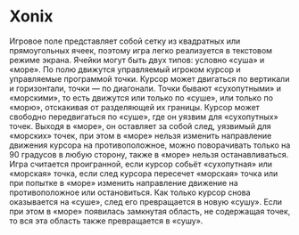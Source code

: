 # Xonix
Игровое поле представляет собой сетку из квадратных или прямоугольных ячеек, поэтому игра легко реализуется в текстовом режиме экрана. Ячейки могут быть двух типов: условно «суша» и «море». По полю движутся управляемый игроком курсор и управляемые программой точки. Курсор может двигаться по вертикали и горизонтали, точки — по диагонали. Точки бывают «сухопутными» и «морскими», то есть движутся или только по «суше», или только по «морю», отскакивая от разделяющей их границы. Курсор может свободно передвигаться по «суше», где он уязвим для «сухопутных» точек. Выходя в «море», он оставляет за собой след, уязвимый для «морских» точек, при этом в «море» нельзя изменить направление движения курсора на противоположное, можно поворачивать только на 90 градусов в любую сторону, также в «море» нельзя останавливаться. Игра считается проигранной, если курсор собьёт «сухопутная» или «морская» точка, если след курсора пересечет «морская» точка или при попытке в «море» изменить направление движение на противоположное или остановиться. Как только курсор снова оказывается на «суше», след его превращается в новую «сушу». Если при этом в «море» появилась замкнутая область, не содержащая точек, то вся эта область также превращается в «сушу».
